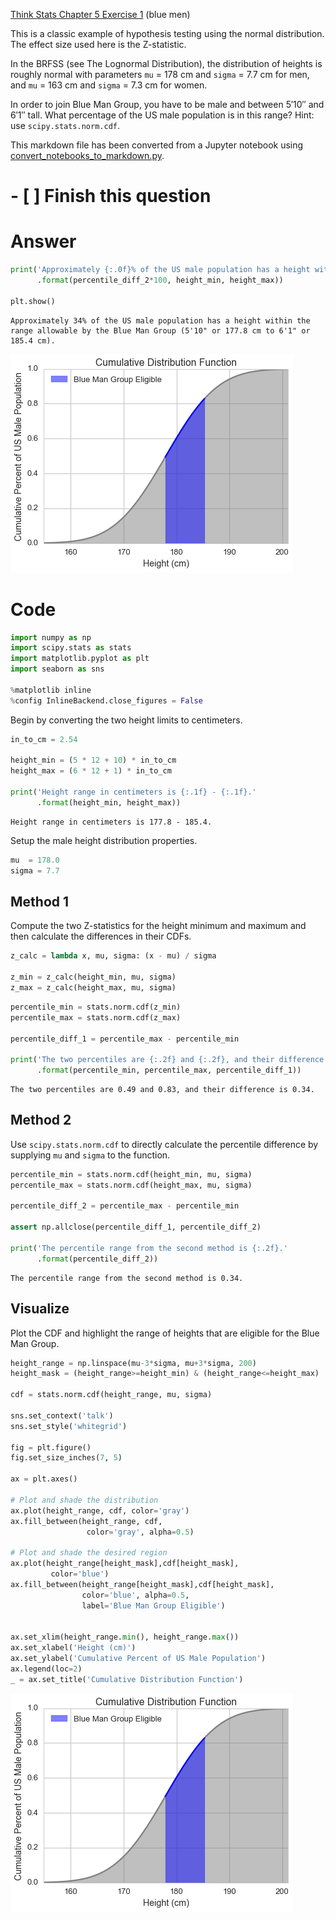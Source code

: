 
[Think Stats Chapter 5 Exercise 1](http://greenteapress.com/thinkstats2/html/thinkstats2006.html#toc50) (blue men)

This is a classic example of hypothesis testing using the normal distribution.  The effect size used here is the Z-statistic. 

In the BRFSS (see The Lognormal Distribution), the distribution of heights is roughly normal with parameters `mu` = 178 cm and `sigma` = 7.7 cm for men, and `mu` = 163 cm and `sigma` = 7.3 cm for women.

In order to join Blue Man Group, you have to be male and between 5′10″ and 6′1″ tall. What percentage of the US male population is in this range? Hint: use `scipy.stats.norm.cdf`.

This markdown file has been converted from a Jupyter notebook using [convert_notebooks_to_markdown.py](./convert_notebooks_to_markdown.py).

# - [ ] Finish this question

# Answer


```python
print('Approximately {:.0f}% of the US male population has a height within the range allowable by the Blue Man Group (5\'10\" or {:.1f} cm to 6\'1\" or {:.1f} cm).'
      .format(percentile_diff_2*100, height_min, height_max))

plt.show()
```

    Approximately 34% of the US male population has a height within the range allowable by the Blue Man Group (5'10" or 177.8 cm to 6'1" or 185.4 cm).



![](5-1-blue_men/output_1_1.png)


# Code


```python
import numpy as np
import scipy.stats as stats
import matplotlib.pyplot as plt
import seaborn as sns

%matplotlib inline
%config InlineBackend.close_figures = False
```

Begin by converting the two height limits to centimeters.


```python
in_to_cm = 2.54

height_min = (5 * 12 + 10) * in_to_cm
height_max = (6 * 12 + 1) * in_to_cm

print('Height range in centimeters is {:.1f} - {:.1f}.'
      .format(height_min, height_max))
```

    Height range in centimeters is 177.8 - 185.4.


Setup the male height distribution properties.


```python
mu  = 178.0
sigma = 7.7
```

## Method 1

Compute the two Z-statistics for the height minimum and maximum and then calculate the differences in their CDFs.


```python
z_calc = lambda x, mu, sigma: (x - mu) / sigma

z_min = z_calc(height_min, mu, sigma)
z_max = z_calc(height_max, mu, sigma)
```


```python
percentile_min = stats.norm.cdf(z_min)
percentile_max = stats.norm.cdf(z_max)

percentile_diff_1 = percentile_max - percentile_min

print('The two percentiles are {:.2f} and {:.2f}, and their difference is {:.2f}.'
      .format(percentile_min, percentile_max, percentile_diff_1))
```

    The two percentiles are 0.49 and 0.83, and their difference is 0.34.


## Method 2

Use `scipy.stats.norm.cdf` to directly calculate the percentile difference by supplying `mu` and `sigma` to the function.


```python
percentile_min = stats.norm.cdf(height_min, mu, sigma)
percentile_max = stats.norm.cdf(height_max, mu, sigma)

percentile_diff_2 = percentile_max - percentile_min

assert np.allclose(percentile_diff_1, percentile_diff_2)

print('The percentile range from the second method is {:.2f}.'
      .format(percentile_diff_2))
```

    The percentile range from the second method is 0.34.


## Visualize

Plot the CDF and highlight the range of heights that are eligible for the Blue Man Group.


```python
height_range = np.linspace(mu-3*sigma, mu+3*sigma, 200)
height_mask = (height_range>=height_min) & (height_range<=height_max)

cdf = stats.norm.cdf(height_range, mu, sigma)

sns.set_context('talk')
sns.set_style('whitegrid')

fig = plt.figure()
fig.set_size_inches(7, 5)

ax = plt.axes()

# Plot and shade the distribution
ax.plot(height_range, cdf, color='gray')
ax.fill_between(height_range, cdf, 
                 color='gray', alpha=0.5)

# Plot and shade the desired region
ax.plot(height_range[height_mask],cdf[height_mask], 
         color='blue')
ax.fill_between(height_range[height_mask],cdf[height_mask], 
                color='blue', alpha=0.5, 
                label='Blue Man Group Eligible')


ax.set_xlim(height_range.min(), height_range.max())
ax.set_xlabel('Height (cm)')
ax.set_ylabel('Cumulative Percent of US Male Population')
ax.legend(loc=2)
_ = ax.set_title('Cumulative Distribution Function')

```


![](5-1-blue_men/output_14_0.png)

